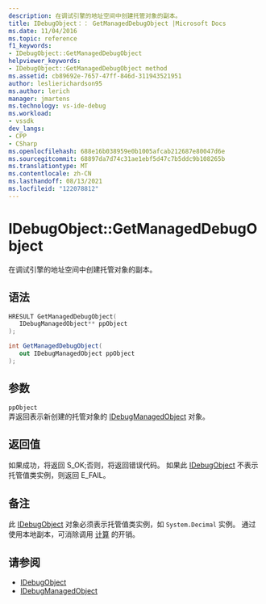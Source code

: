 ```yaml
---
description: 在调试引擎的地址空间中创建托管对象的副本。
title: IDebugObject：： GetManagedDebugObject |Microsoft Docs
ms.date: 11/04/2016
ms.topic: reference
f1_keywords:
- IDebugObject::GetManagedDebugObject
helpviewer_keywords:
- IDebugObject::GetManagedDebugObject method
ms.assetid: cb89692e-7657-47ff-846d-311943521951
author: leslierichardson95
ms.author: lerich
manager: jmartens
ms.technology: vs-ide-debug
ms.workload:
- vssdk
dev_langs:
- CPP
- CSharp
ms.openlocfilehash: 688e16b038959e0b1005afcab212687e80047d6e
ms.sourcegitcommit: 68897da7d74c31ae1ebf5d47c7b5ddc9b108265b
ms.translationtype: MT
ms.contentlocale: zh-CN
ms.lasthandoff: 08/13/2021
ms.locfileid: "122078812"
---
```

# <a name="idebugobjectgetmanageddebugobject"></a>IDebugObject::GetManagedDebugObject
在调试引擎的地址空间中创建托管对象的副本。

## <a name="syntax"></a>语法

```cpp
HRESULT GetManagedDebugObject( 
   IDebugManagedObject** ppObject
);
```

```csharp
int GetManagedDebugObject(
   out IDebugManagedObject ppObject
);
```

## <a name="parameters"></a>参数
`ppObject`\
弄返回表示新创建的托管对象的 [IDebugManagedObject](../../../extensibility/debugger/reference/idebugmanagedobject.md) 对象。

## <a name="return-value"></a>返回值
 如果成功，将返回 S_OK;否则，将返回错误代码。 如果此 [IDebugObject](../../../extensibility/debugger/reference/idebugobject.md) 不表示托管值类实例，则返回 E_FAIL。

## <a name="remarks"></a>备注
 此 [IDebugObject](../../../extensibility/debugger/reference/idebugobject.md) 对象必须表示托管值类实例，如 `System.Decimal` 实例。 通过使用本地副本，可消除调用 [计算](../../../extensibility/debugger/reference/idebugfunctionobject-evaluate.md) 的开销。

## <a name="see-also"></a>请参阅
- [IDebugObject](../../../extensibility/debugger/reference/idebugobject.md)
- [IDebugManagedObject](../../../extensibility/debugger/reference/idebugmanagedobject.md)
